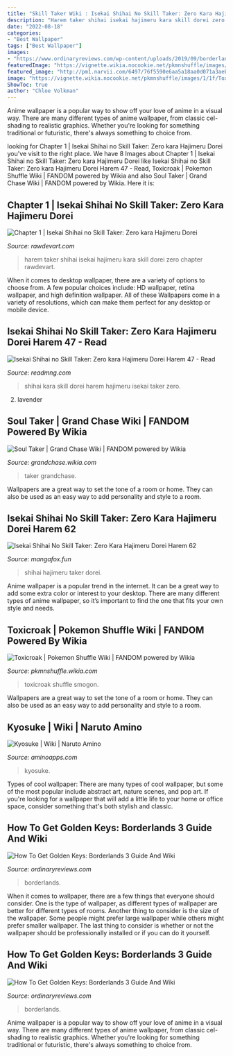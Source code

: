 ```yaml
---
title: "Skill Taker Wiki : Isekai Shihai No Skill Taker: Zero Kara Hajimeru Dorei Harem 47"
description: "Harem taker shihai isekai hajimeru kara skill dorei zero chapter rawdevart"
date: "2022-08-18"
categories:
- "Best Wallpaper"
tags: ["Best Wallpaper"]
images:
- "https://www.ordinaryreviews.com/wp-content/uploads/2019/09/borderlands-3-how-to-get-golden-keys.jpg"
featuredImage: "https://vignette.wikia.nocookie.net/pkmnshuffle/images/1/1f/Toxicroak.png/revision/latest?cb=20170409020507"
featured_image: "http://pm1.narvii.com/6497/76f5590e6aa5a18aa0d071a3aebde0a36ea66cd8_00.jpg"
image: "https://vignette.wikia.nocookie.net/pkmnshuffle/images/1/1f/Toxicroak.png/revision/latest?cb=20170409020507"
ShowToc: true
author: "Chloe Volkman"
---
```



Anime wallpaper is a popular way to show off your love of anime in a visual way. There are many different types of anime wallpaper, from classic cel-shading to realistic graphics. Whether you're looking for something traditional or futuristic, there's always something to choice from.

	

		
looking for Chapter 1 | Isekai Shihai no Skill Taker: Zero kara Hajimeru Dorei you've visit to the right place. We have 8 Images about Chapter 1 | Isekai Shihai no Skill Taker: Zero kara Hajimeru Dorei like Isekai Shihai no Skill Taker: Zero kara Hajimeru Dorei Harem 47 - Read, Toxicroak | Pokemon Shuffle Wiki | FANDOM powered by Wikia and also Soul Taker | Grand Chase Wiki | FANDOM powered by Wikia. Here it is:
		
    
## Chapter 1 | Isekai Shihai No Skill Taker: Zero Kara Hajimeru Dorei

<img loading=lazy src="https://image.rawdevart.com/comic/isekai-shihai-no-skill-taker-zero-kara-hajimeru-dorei-harem/chapters/1/002.jpg" onerror="this.onerror=null;this.src='https://tse3.mm.bing.net/th?id=OIP.VrvoWMpqyBVLlQN86L_rOQHaKo&amp;pid=15.1';" alt="Chapter 1 | Isekai Shihai no Skill Taker: Zero kara Hajimeru Dorei">

_Source: rawdevart.com_

>harem taker shihai isekai hajimeru kara skill dorei zero chapter rawdevart. 

	

When it comes to desktop wallpaper, there are a variety of options to choose from. A few popular choices include: HD wallpaper, retina wallpaper, and high definition wallpaper. All of these Wallpapers come in a variety of resolutions, which can make them perfect for any desktop or mobile device. 

    
## Isekai Shihai No Skill Taker: Zero Kara Hajimeru Dorei Harem 47 - Read

<img loading=lazy src="https://www.funmanga.com/uploads/chapter_files/16040/54/7.jpg" onerror="this.onerror=null;this.src='https://tse2.mm.bing.net/th?id=OIP.CFM6QCRS2sXW6NF-u0lV_QHaKh&amp;pid=15.1';" alt="Isekai Shihai no Skill Taker: Zero kara Hajimeru Dorei Harem 47 - Read">

_Source: readmng.com_

>shihai kara skill dorei harem hajimeru isekai taker zero. 

	

2. lavender 

    
## Soul Taker | Grand Chase Wiki | FANDOM Powered By Wikia

<img loading=lazy src="https://vignette.wikia.nocookie.net/grandchase/images/b/bf/Soul_Taker.png/revision/latest?cb=20120824021843" onerror="this.onerror=null;this.src='https://tse3.mm.bing.net/th?id=OIP.ga5dzIS31DxuT4L7O8pPbgAAAA&amp;pid=15.1';" alt="Soul Taker | Grand Chase Wiki | FANDOM powered by Wikia">

_Source: grandchase.wikia.com_

>taker grandchase. 

	

Wallpapers are a great way to set the tone of a room or home. They can also be used as an easy way to add personality and style to a room.

    
## Isekai Shihai No Skill Taker: Zero Kara Hajimeru Dorei Harem 62

<img loading=lazy src="https://img.mghubcdn.com/file/imghub/isekai-shihai-no-skill-taker-zero-kara-hajimeru-dorei-harem/62/3.jpg" onerror="this.onerror=null;this.src='https://tse1.mm.bing.net/th?id=OIP._tMVaa8c3uNCpkaSCrl5NAHaKl&amp;pid=15.1';" alt="Isekai Shihai No Skill Taker: Zero Kara Hajimeru Dorei Harem 62">

_Source: mangafox.fun_

>shihai hajimeru taker dorei. 

	

Anime wallpaper is a popular trend in the internet. It can be a great way to add some extra color or interest to your desktop. There are many different types of anime wallpaper, so it’s important to find the one that fits your own style and needs.

    
## Toxicroak | Pokemon Shuffle Wiki | FANDOM Powered By Wikia

<img loading=lazy src="https://vignette.wikia.nocookie.net/pkmnshuffle/images/1/1f/Toxicroak.png/revision/latest?cb=20170409020507" onerror="this.onerror=null;this.src='https://tse3.mm.bing.net/th?id=OIP.ybL5C1MT04aklRgbdDZ5hQAAAA&amp;pid=15.1';" alt="Toxicroak | Pokemon Shuffle Wiki | FANDOM powered by Wikia">

_Source: pkmnshuffle.wikia.com_

>toxicroak shuffle smogon. 

	

Wallpapers are a great way to set the tone of a room or home. They can also be used as an easy way to add personality and style to a room.

    
## Kyosuke | Wiki | Naruto Amino

<img loading=lazy src="http://pm1.narvii.com/6497/76f5590e6aa5a18aa0d071a3aebde0a36ea66cd8_00.jpg" onerror="this.onerror=null;this.src='https://tse1.mm.bing.net/th?id=OIP.wp8CZv9nlB4mxkT8Y9b17QAAAA&amp;pid=15.1';" alt="Kyosuke | Wiki | Naruto Amino">

_Source: aminoapps.com_

>kyosuke. 

	

Types of cool wallpaper:
There are many types of cool wallpaper, but some of the most popular include abstract art, nature scenes, and pop art. If you're looking for a wallpaper that will add a little life to your home or office space, consider something that's both stylish and classic.

    
## How To Get Golden Keys: Borderlands 3 Guide And Wiki

<img loading=lazy src="https://www.ordinaryreviews.com/wp-content/uploads/2019/09/borderlands-3-how-to-get-golden-keys.jpg" onerror="this.onerror=null;this.src='https://tse1.mm.bing.net/th?id=OIP.qTVt9m1FmisA283W7vRKjgHaEK&amp;pid=15.1';" alt="How To Get Golden Keys: Borderlands 3 Guide And Wiki">

_Source: ordinaryreviews.com_

>borderlands. 

	

When it comes to wallpaper, there are a few things that everyone should consider. One is the type of wallpaper, as different types of wallpaper are better for different types of rooms. Another thing to consider is the size of the wallpaper. Some people might prefer large wallpaper while others might prefer smaller wallpaper. The last thing to consider is whether or not the wallpaper should be professionally installed or if you can do it yourself.

    
## How To Get Golden Keys: Borderlands 3 Guide And Wiki

<img loading=lazy src="https://www.ordinaryreviews.com/wp-content/uploads/2019/09/bl3-how-to-get-golden-key-768x432.jpg" onerror="this.onerror=null;this.src='https://tse1.mm.bing.net/th?id=OIP.l9gDJZ3AS7fOXjrCgiOdggHaEK&amp;pid=15.1';" alt="How To Get Golden Keys: Borderlands 3 Guide And Wiki">

_Source: ordinaryreviews.com_

>borderlands. 

	

Anime wallpaper is a popular way to show off your love of anime in a visual way. There are many different types of anime wallpaper, from classic cel-shading to realistic graphics. Whether you're looking for something traditional or futuristic, there's always something to choice from.

